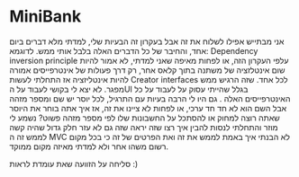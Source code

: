 # MiniBank
אני מבתייש אפילו לשלוח את זה אבל בעקרון זה הבעיות שלי, למדתי מלא דברים ביום אחד, והחיבר של כל הדברים האלה בלבל אותי ממש.
לדוגמא: Dependency inversion principle
עלפי העקרון הזה, או לפחות מאיפה שאני למדתי, לא אמור להיות שום אינטלזציה של משתנה בתוך קלאס אחר, רק דרך פעולות של אינטרפייסים אמורה להיות אינטליזציה
אז התחלתי לעשות Creator interfaces לכל אחד.
שזה הרגיש ממש מפגר.
לא יצא לי בקושי לעבוד על הUI
בגלל שהייתי עסוק על לעבוד על כל האינטרפייסים האלה .
גם היו לי הרבה בעיות עם התרגיל, לכל יוסר יש שם ומספר מזהה
אבל השם הוא לא חד חד ערכי, או לפחות לא ציינו את זה, אז איך אתה בוחר את היוסר שאתה רוצה למחוק או להסתכל על החשבונות שלו לפי מספר מזהה פשוט?
נשמע לי מוזר והתחלתי לנסות להבין איך רצו שזה יראה שזה גם לא עזר
חלק גדול שהיה קשה לממש זה ה 
MVC
לא הבנתי איך באמת לממש את זה ואת הפרטים של זה כי בכל מקום רשום משהו אחר ולא למדתי מאיזה מקום ממוקד.

סליחה על הזוועה שאת עומדת לראות 
:)
